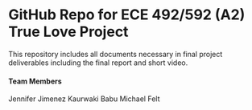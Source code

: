 # GitHub Repo for ECE 492/592 (A2) True Love Project

This repository includes all documents necessary in final project deliverables including the final report and short video. 

#### Team Members
Jennifer Jimenez
Kaurwaki Babu
Michael Felt 

